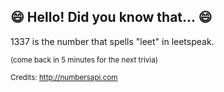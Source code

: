 ## 😄 Hello! Did you know that... 😄
1337 is the number that spells "leet" in leetspeak.

<sup>(come back in 5 minutes for the next trivia)</sup>


<sup>Credits: http://numbersapi.com</sup>
